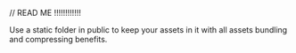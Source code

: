 // READ ME !!!!!!!!!!!!

Use a static folder in public to keep your assets in it with all assets bundling and compressing benefits.